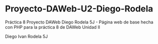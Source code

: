 # Proyecto-DAWeb-U2-Diego-Rodela
Práctica 8 Proyecto DAWeb Diego Rodela 5J - Página web de base hecha con PHP para la práctica 8 de DAWeb Unidad II

Diego Ivan Rodela 5J
